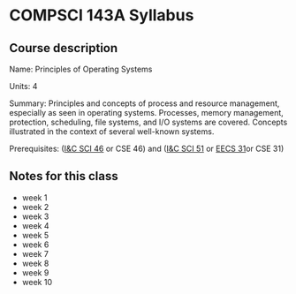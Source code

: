 # COMPSCI 143A Syllabus

## Course description

Name: Principles of Operating Systems

Units: 4

Summary: Principles and concepts of process and resource management, especially as seen in operating systems. Processes, memory management, protection, scheduling, file systems, and I/O systems are covered. Concepts illustrated in the context of several well-known systems.

Prerequisites: ([I&C SCI 46](../../winter-2021/ics-46/syllabus.md) or CSE 46) and ([I&C SCI 51](../../fall-2020/ics-51/syllabus.md) or [EECS 31](https://catalogue.uci.edu/search/?P=EECS%2031 "EECS 31")or CSE 31)

## Notes for this class

- week 1
- week 2
- week 3
- week 4
- week 5
- week 6
- week 7
- week 8
- week 9
- week 10